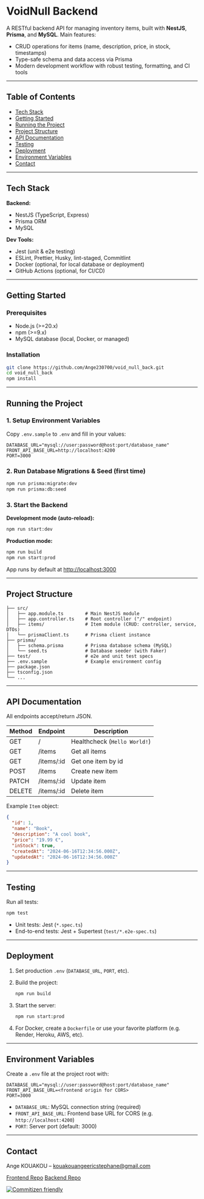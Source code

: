 <!-- README.md -->

# VoidNull Backend

<!-- ![VoidNull Logo](public/logo.png) (Replace with your project logo if available) -->

A RESTful backend API for managing inventory items, built with **NestJS**, **Prisma**, and **MySQL**.
Main features:

- CRUD operations for items (name, description, price, in stock, timestamps)
- Type-safe schema and data access via Prisma
- Modern development workflow with robust testing, formatting, and CI tools

---

## Table of Contents

<!-- * [Demo](#demo) -->

- [Tech Stack](#tech-stack)
- [Getting Started](#getting-started)
- [Running the Project](#running-the-project)
- [Project Structure](#project-structure)
- [API Documentation](#api-documentation)
- [Testing](#testing)
- [Deployment](#deployment)
- [Environment Variables](#environment-variables)
  <!-- * [Contributing](#contributing) -->
  <!-- * [License](#license) -->
  <!-- * [Acknowledgements](#acknowledgements) -->
- [Contact](#contact)

<!-- ---

## Demo

**Live Backend:** [https://void-null-back.onrender.com](https://void-null-back.onrender.com)
**Frontend:** [VoidNull Frontend](https://void-null-front.onrender.com)

> Example endpoint:
> [GET /items](https://void-null-back.onrender.com/items) – list all items

![Screenshot](public/screenshot.png) Replace if you have an actual screenshot -->

---

## Tech Stack

**Backend:**

- NestJS (TypeScript, Express)
- Prisma ORM
- MySQL

**Dev Tools:**

- Jest (unit & e2e testing)
- ESLint, Prettier, Husky, lint-staged, Commitlint
- Docker (optional, for local database or deployment)
- GitHub Actions (optional, for CI/CD)

---

## Getting Started

### Prerequisites

- Node.js (>=20.x)
- npm (>=9.x)
- MySQL database (local, Docker, or managed)
<!-- * (Optional) Docker -->

### Installation

```bash
git clone https://github.com/Ange230700/void_null_back.git
cd void_null_back
npm install
```

---

## Running the Project

### 1. Setup Environment Variables

Copy `.env.sample` to `.env` and fill in your values:

```env
DATABASE_URL="mysql://user:password@host:port/database_name"
FRONT_API_BASE_URL=http://localhost:4200
PORT=3000
```

### 2. Run Database Migrations & Seed (first time)

```bash
npm run prisma:migrate:dev
npm run prisma:db:seed
```

### 3. Start the Backend

**Development mode (auto-reload):**

```bash
npm run start:dev
```

**Production mode:**

```bash
npm run build
npm run start:prod
```

App runs by default at [http://localhost:3000](http://localhost:3000)

---

## Project Structure

```
├── src/
│   ├── app.module.ts        # Main NestJS module
│   ├── app.controller.ts    # Root controller ("/" endpoint)
│   ├── items/               # Item module (CRUD: controller, service, DTOs)
│   └── prismaClient.ts      # Prisma client instance
├── prisma/
│   ├── schema.prisma        # Prisma database schema (MySQL)
│   └── seed.ts              # Database seeder (with Faker)
├── test/                    # e2e and unit test specs
├── .env.sample              # Example environment config
├── package.json
├── tsconfig.json
└── ...
```

---

## API Documentation

All endpoints accept/return JSON.

| Method | Endpoint    | Description                  |
| ------ | ----------- | ---------------------------- |
| GET    | /           | Healthcheck (`Hello World!`) |
| GET    | /items      | Get all items                |
| GET    | /items/\:id | Get one item by id           |
| POST   | /items      | Create new item              |
| PATCH  | /items/\:id | Update item                  |
| DELETE | /items/\:id | Delete item                  |

Example `Item` object:

```json
{
  "id": 1,
  "name": "Book",
  "description": "A cool book",
  "price": "19.99 €",
  "inStock": true,
  "createdAt": "2024-06-16T12:34:56.000Z",
  "updatedAt": "2024-06-16T12:34:56.000Z"
}
```

<!-- > **OpenAPI/Swagger docs:** *Not included out of the box, but you can easily add with [@nestjs/swagger](https://docs.nestjs.com/openapi/introduction).* -->
<!-- > See [src/items/items.controller.ts](src/items/items.controller.ts) for endpoints. -->

---

## Testing

Run all tests:

```bash
npm test
```

- Unit tests: Jest (`*.spec.ts`)
- End-to-end tests: Jest + Supertest (`test/*.e2e-spec.ts`)

---

## Deployment

1. Set production `.env` (`DATABASE_URL`, `PORT`, etc).
2. Build the project:

   ```bash
   npm run build
   ```

3. Start the server:

   ```bash
   npm run start:prod
   ```

4. For Docker, create a `Dockerfile` or use your favorite platform (e.g. Render, Heroku, AWS, etc).

---

## Environment Variables

Create a `.env` file at the project root with:

```env
DATABASE_URL="mysql://user:password@host:port/database_name"
FRONT_API_BASE_URL=<frontend origin for CORS>
PORT=3000
```

- `DATABASE_URL`: MySQL connection string (required)
- `FRONT_API_BASE_URL`: Frontend base URL for CORS (e.g. `http://localhost:4200`)
- `PORT`: Server port (default: 3000)

<!-- ---

## Contributing

Contributions are welcome! Please follow these steps:

1. Fork the repository
2. Create a new branch (`git checkout -b feature/new-feature`)
3. Commit your changes (`git commit -m 'Add feature'`)
4. Push your branch (`git push origin feature/new-feature`)
5. Create a Pull Request

Pre-commit hooks, linting, and formatting are enforced for code quality. -->

<!-- ---

## License

MIT License -->

<!-- ---

## Acknowledgements

Special thanks to these libraries & frameworks:

* [NestJS](https://nestjs.com/)
* [Prisma](https://www.prisma.io/)
* [MySQL](https://www.mysql.com/)
* [Jest](https://jestjs.io/)
* [Faker](https://fakerjs.dev/) -->

---

## Contact

Ange KOUAKOU – [kouakouangeericstephane@gmail.com](mailto:kouakouangeericstephane@gmail.com)

[Frontend Repo](https://github.com/Ange230700/void_null_front)
[Backend Repo](https://github.com/Ange230700/void_null_back)

[![Commitizen friendly](https://img.shields.io/badge/commitizen-friendly-brightgreen.svg)](http://commitizen.github.io/cz-cli/)
